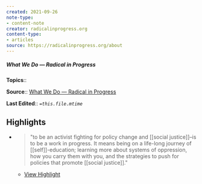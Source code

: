 ```yaml
---
created: 2021-09-26
note-type:
- content-note
creator: radicalinprogress.org
content-type: 
- articles
source: https://radicalinprogress.org/about
---
```

##### What We Do — Radical in Progress

**Topics**:: 

**Source**:: [What We Do — Radical in Progress](https://radicalinprogress.org/about)

**Last Edited**:: *`=this.file.mtime`*

## Highlights
- > "to be an activist fighting for policy change and [[social justice]]–is to be a work in progress. It means being on a life-long journey of [[self]]-education; learning more about systems of oppression, how you carry them with you, and the strategies to push for policies that promote [[social justice]]." 
    - [View Highlight](https://radicalinprogress.org/about?__readwiseLocation=0%2F0%2F0%2F0%2F2%2F0%2F1%2F1%2F3%2F5%2F1%2F5%2F1%3A16%2C0%2F0%2F0%2F0%2F2%2F0%2F1%2F1%2F3%2F5%2F1%2F5%2F1%3A307#:~:text=to%20be%20an%20activist%20fighting%2Cpolicies%20that%20promote%20social%20justice.)

